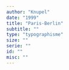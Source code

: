 ```yaml
---
author: "Knupel"
date: "1999"
title: "Paris-Berlin"
subtitle: ""
type: "typographisme"
size: ""
serie: ""
id: ""
misc: ""
---
```

